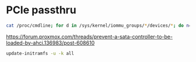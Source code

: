 # PCIe passthru

```bash
cat /proc/cmdline; for d in /sys/kernel/iommu_groups/*/devices/*; do n=${d#*/iommu_groups/*}; n=${n%%/*}; printf 'IOMMU group %s ' "$n"; lspci -nns "${d##*/}"; done
```

https://forum.proxmox.com/threads/prevent-a-sata-controller-to-be-loaded-by-ahci.136983/post-608610

```bash
update-initramfs -u -k all
```